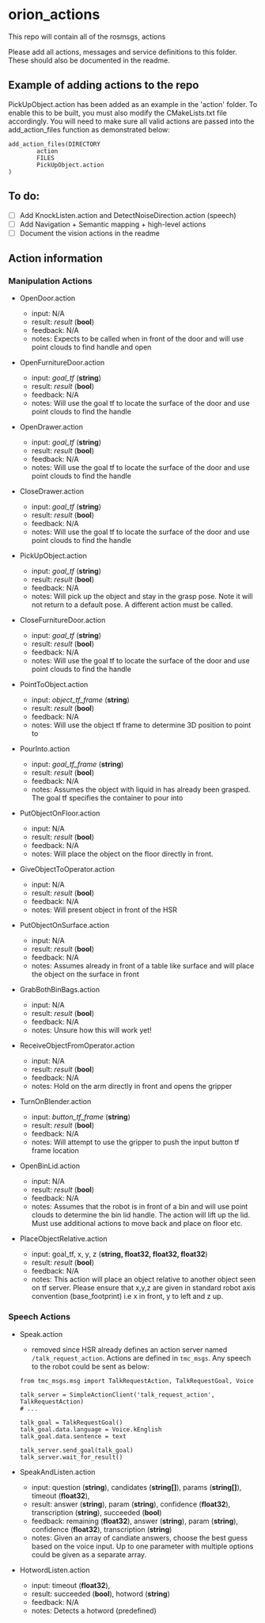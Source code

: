 # orion_actions
This repo will contain all of the rosmsgs, actions

Please add all actions, messages and service definitions to this folder. These should also be documented in the readme.

## Example of adding actions to the repo
PickUpObject.action has been added as an example in the 'action' folder. To enable this to be built, you must also modify the CMakeLists.txt file accordingly. You will need to make sure all valid actions are passed into the add\_action\_files function as demonstrated below:

```
add_action_files(DIRECTORY 
		action 
		FILES 
		PickUpObject.action
)
```

## To do:
- [ ] Add KnockListen.action and DetectNoiseDirection.action (speech)
- [ ] Add Navigation + Semantic mapping + high-level actions
- [ ] Document the vision actions in the readme

## Action information

### Manipulation Actions
* OpenDoor.action
	- input: N/A
	- result: _result_ (**bool**)
	- feedback: N/A
	- notes: Expects to be called when in front of the door and will use point clouds to find handle and open

* OpenFurnitureDoor.action
	- input: _goal\_tf_ (**string**)
	- result: _result_ (**bool**)
	- feedback: N/A
	- notes: Will use the goal tf to locate the surface of the door and use point clouds to find the handle

* OpenDrawer.action
	- input: _goal\_tf_ (**string**)
	- result: _result_ (**bool**)
	- feedback: N/A
	- notes: Will use the goal tf to locate the surface of the door and use point clouds to find the handle

* CloseDrawer.action
	- input: _goal\_tf_ (**string**)
	- result: _result_ (**bool**)
	- feedback: N/A
	- notes: Will use the goal tf to locate the surface of the door and use point clouds to find the handle

* PickUpObject.action
	- input: _goal\_tf_ (**string**)
	- result: _result_ (**bool**)
	- feedback: N/A
	- notes: Will pick up the object and stay in the grasp pose. Note it will not return to a default pose. A different action must be called.

* CloseFurnitureDoor.action
	- input: _goal\_tf_ (**string**)
	- result: _result_ (**bool**)
	- feedback: N/A
	- notes: Will use the goal tf to locate the surface of the door and use point clouds to find the handle

* PointToObject.action
	- input: _object\_tf\_frame_ (**string**)
	- result: _result_ (**bool**)
	- feedback: N/A
	- notes: Will use the object tf frame to determine 3D position to point to

* PourInto.action
	- input: _goal\_tf\_frame_ (**string**)
	- result: _result_ (**bool**)
	- feedback: N/A
	- notes: Assumes the object with liquid in has already been grasped. The goal tf specifies the container to pour into

* PutObjectOnFloor.action
	- input: N/A
	- result: _result_ (**bool**)
	- feedback: N/A
	- notes: Will place the object on the floor directly in front. 

* GiveObjectToOperator.action
	- input: N/A
	- result: _result_ (**bool**)
	- feedback: N/A
	- notes: Will present object in front of the HSR 

* PutObjectOnSurface.action
	- input: N/A
	- result: _result_ (**bool**)
	- feedback: N/A
	- notes: Assumes already in front of a table like surface and will place the object on the surface in front

* GrabBothBinBags.action
	- input: N/A
	- result: _result_ (**bool**)
	- feedback: N/A
	- notes: Unsure how this will work yet!

* ReceiveObjectFromOperator.action
	- input: N/A
	- result: _result_ (**bool**)
	- feedback: N/A
	- notes: Hold on the arm directly in front and opens the gripper

* TurnOnBlender.action
	- input: _button\_tf\_frame_ (**string**)
	- result: _result_ (**bool**)
	- feedback: N/A
	- notes: Will attempt to use the gripper to push the input button tf frame location

* OpenBinLid.action
	- input: N/A
	- result: _result_ (**bool**)
	- feedback: N/A
	- notes: Assumes that the robot is in front of a bin and will use point clouds to determine the bin lid handle. The action will lift up the lid. Must use additional actions to move back and place on floor etc.

* PlaceObjectRelative.action
	- input: goal_tf, x, y, z (**string, float32, float32, float32**)
	- result: _result_ (**bool**)
	- feedback: N/A
	- notes: This action will place an object relative to another object seen on tf server. Please ensure that x,y,z are given in standard robot axis convention (base_footprint) i.e x in front, y to left and z up. 


### Speech Actions
* Speak.action
    - removed since HSR already defines an action server named ``/talk_request_action``. Actions are defined in ``tmc_msgs``. Any speech to the robot could be sent as below:
    
    
    ```
    from tmc_msgs.msg import TalkRequestAction, TalkRequestGoal, Voice
    
    talk_server = SimpleActionClient('talk_request_action', TalkRequestAction)
    # ...
    
    talk_goal = TalkRequestGoal()
    talk_goal.data.language = Voice.kEnglish
    talk_goal.data.sentence = text
    
    talk_server.send_goal(talk_goal)
    talk_server.wait_for_result()
    ```
	

* SpeakAndListen.action
	- input: question (**string**), candidates (**string[]**), params (**string[]**), timeout (**float32**),
	- result: answer (**string**), param (**string**), confidence (**float32**), transcription (**string**), succeeded (**bool**)
	- feedback: remaining (**float32**), answer (**string**), param (**string**), confidence (**float32**), transcription (**string**)
	- notes: Given an array of candiate answers, choose the best guess based on the voice input. Up to one parameter with multiple options could be given as a separate array.
	
* HotwordListen.action
	- input: timeout (**float32**),
	- result: succeeded (**bool**), hotword (**string**)
	- feedback: N/A
	- notes: Detects a hotword (predefined)
